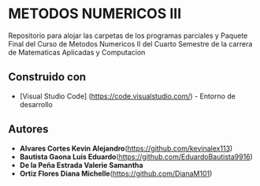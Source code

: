 # METODOS NUMERICOS III

Repositorio para alojar las carpetas de los programas parciales y Paquete Final del Curso de Metodos Numericos II del Cuarto Semestre de la carrera de Matematicas Aplicadas y Computacion

## Construido con

* [Visual Studio Code] (https://code.visualstudio.com/) - Entorno de desarrollo

## Autores

* **Alvares Cortes Kevin Alejandro**(https://github.com/kevinalex113)
* **Bautista Gaona Luis Eduardo**(https://github.com/EduardoBautista9916)
* **De la Peña Estrada Valerie Samantha**
* **Ortiz Flores Diana Michelle**(https://github.com/DianaM101)
